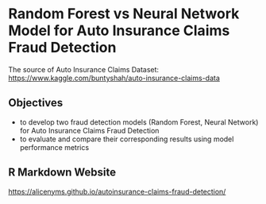 # Random Forest vs Neural Network Model for Auto Insurance Claims Fraud Detection

The source of Auto Insurance Claims Dataset:
https://www.kaggle.com/buntyshah/auto-insurance-claims-data

## Objectives
* to develop two fraud detection models (Random Forest, Neural Network) for Auto Insurance Claims Fraud Detection
* to evaluate and compare their corresponding results using model performance metrics

## R Markdown Website
https://alicenyms.github.io/autoinsurance-claims-fraud-detection/
